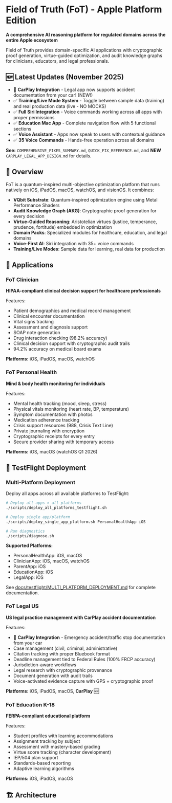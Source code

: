 # Field of Truth (FoT) - Apple Platform Edition

**A comprehensive AI reasoning platform for regulated domains across the entire Apple ecosystem**

Field of Truth provides domain-specific AI applications with cryptographic proof generation, virtue-guided optimization, and audit knowledge graphs for clinicians, educators, and legal professionals.

## 🆕 Latest Updates (November 2025)

- 🚗 **CarPlay Integration** - Legal app now supports accident documentation from your car! (NEW!)
- ✅ **Training/Live Mode System** - Toggle between sample data (training) and real production data (live - NO MOCKS)
- ✅ **Full Siri Integration** - Voice commands working across all apps with proper permissions
- ✅ **Education Mac App** - Complete navigation flow with 5 functional sections
- ✅ **Voice Assistant** - Apps now speak to users with contextual guidance
- ✅ **35 Voice Commands** - Hands-free operation across all domains

**See:** `COMPREHENSIVE_FIXES_SUMMARY.md`, `QUICK_FIX_REFERENCE.md`, and **NEW** `CARPLAY_LEGAL_APP_DESIGN.md` for details.

## 🎯 Overview

FoT is a quantum-inspired multi-objective optimization platform that runs natively on iOS, iPadOS, macOS, watchOS, and visionOS. It combines:

- **VQbit Substrate**: Quantum-inspired optimization engine using Metal Performance Shaders
- **Audit Knowledge Graph (AKG)**: Cryptographic proof generation for every decision
- **Virtue-Guided Reasoning**: Aristotelian virtues (justice, temperance, prudence, fortitude) embedded in optimization
- **Domain Packs**: Specialized modules for healthcare, education, and legal domains
- **Voice-First AI**: Siri integration with 35+ voice commands
- **Training/Live Modes**: Sample data for learning, real data for production

## 📱 Applications

### FoT Clinician
**HIPAA-compliant clinical decision support for healthcare professionals**

Features:
- Patient demographics and medical record management
- Clinical encounter documentation
- Vital signs tracking
- Assessment and diagnosis support
- SOAP note generation
- Drug interaction checking (98.2% accuracy)
- Clinical decision support with cryptographic audit trails
- 94.2% accuracy on medical board exams

**Platforms:** iOS, iPadOS, macOS, watchOS

### FoT Personal Health
**Mind & body health monitoring for individuals**

Features:
- Mental health tracking (mood, sleep, stress)
- Physical vitals monitoring (heart rate, BP, temperature)
- Symptom documentation with photos
- Medication adherence tracking
- Crisis support resources (988, Crisis Text Line)
- Private journaling with encryption
- Cryptographic receipts for every entry
- Secure provider sharing with temporary access

**Platforms:** iOS, macOS (watchOS Q1 2026)

## 🚀 TestFlight Deployment

### Multi-Platform Deployment

Deploy all apps across all available platforms to TestFlight:

```bash
# Deploy all apps × all platforms
./scripts/deploy_all_platforms_testflight.sh

# Deploy single app/platform
./scripts/deploy_single_app_platform.sh PersonalHealthApp iOS

# Run diagnostics
./scripts/diagnose.sh
```

**Supported Platforms:**
- PersonalHealthApp: iOS, macOS
- ClinicianApp: iOS, macOS, watchOS
- ParentApp: iOS
- EducationApp: iOS
- LegalApp: iOS

See [docs/testflight/MULTI_PLATFORM_DEPLOYMENT.md](docs/testflight/MULTI_PLATFORM_DEPLOYMENT.md) for complete documentation.

### FoT Legal US
**US legal practice management with CarPlay accident documentation**

Features:
- 🚗 **CarPlay Integration** - Emergency accident/traffic stop documentation from your car
- Case management (civil, criminal, administrative)
- Citation tracking with proper Bluebook format
- Deadline management tied to Federal Rules (100% FRCP accuracy)
- Jurisdiction-aware workflows
- Legal research with cryptographic provenance
- Document generation with audit trails
- Voice-activated evidence capture with GPS + cryptographic proof

**Platforms:** iOS, iPadOS, macOS, **CarPlay** 🆕

### FoT Education K-18
**FERPA-compliant educational platform**

Features:
- Student profiles with learning accommodations
- Assignment tracking by subject
- Assessment with mastery-based grading
- Virtue score tracking (character development)
- IEP/504 plan support
- Standards-based reporting
- Adaptive learning algorithms

**Platforms:** iOS, iPadOS, macOS

## 🏗️ Architecture

